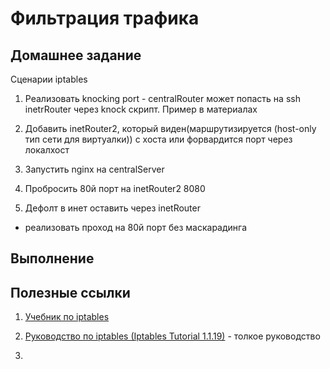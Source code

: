 # Фильтрация трафика

## Домашнее задание

Сценарии iptables

1. Реализовать knocking port - centralRouter может попасть на ssh inetrRouter через knock скрипт. Пример в материалах

2. Добавить inetRouter2, который виден(маршрутизируется (host-only тип сети для виртуалки)) с хоста или форвардится порт через локалхост

3. Запустить nginx на centralServer

4. Пробросить 80й порт на inetRouter2 8080

5. Дефолт в инет оставить через inetRouter

* реализовать проход на 80й порт без маскарадинга

## Выполнение

## Полезные ссылки

1. [Учебник по iptables](https://binarylife.ru/iptables-u32-uchebnik/)

2. [Руководство по iptables (Iptables Tutorial 1.1.19)](https://www.opennet.ru/docs/RUS/iptables/) - толкое руководство

3. 